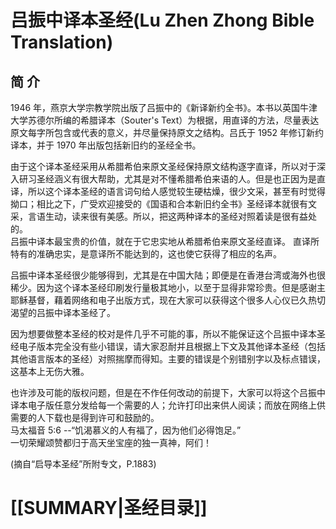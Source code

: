 # 吕振中译本圣经(Lu Zhen Zhong Bible Translation)
## 简 介
1946 年，燕京大学宗教学院出版了吕振中的《新译新约全书》。本书以英国牛津大学苏德尔所编的希腊译本（Souter's Text）为根据，用直译的方法，尽量表达原文每字所包含或代表的意义，并尽量保持原文之结构。吕氏于 1952 年修订新约译本，并于 1970 年出版包括新旧约的圣经全书。  
  
由于这个译本圣经采用从希腊希伯来原文圣经保持原文结构逐字直译，所以对于深入研习圣经涵义有很大帮助，尤其是对不懂希腊希伯来语的人。但是也正因为是直译，所以这个译本圣经的语言词句给人感觉较生硬枯燥，很少文采，甚至有时觉得拗口；相比之下，广受欢迎接受的《国语和合本新旧约全书》圣经译本就很有文采，言语生动，读来很有美感。所以，把这两种译本的圣经对照着读是很有益处的。  
吕振中译本最宝贵的价值，就在于它忠实地从希腊希伯来原文圣经直译。  直译所特有的准确忠实，是意译所不能达到的，这也使它获得了相应的名声。   
  
吕振中译本圣经很少能够得到，尤其是在中国大陆；即便是在香港台湾或海外也很稀少。因为这个译本圣经印刷发行量极其地小，以至于显得非常珍贵。但是感谢主耶稣基督，藉着网络和电子出版方式，现在大家可以获得这个很多人心仪已久热切渴望的吕振中译本圣经了。  
  
因为想要做整本圣经的校对是件几乎不可能的事，所以不能保证这个吕振中译本圣经电子版本完全没有些小错误，请大家忍耐并且根据上下文及其他译本圣经（包括其他语言版本的圣经）对照揣摩而得知。主要的错误是个别错别字以及标点错误，这基本上无伤大雅。  
  
也许涉及可能的版权问题，但是在不作任何改动的前提下，大家可以将这个吕振中译本电子版任意分发给每一个需要的人；允许打印出来供人阅读；而放在网络上供需要的人下载也是得到许可和鼓励的。  
 马太福音 5:6 --“饥渴慕义的人有福了，因为他们必得饱足。”  
 一切荣耀颂赞都归于高天坐宝座的独一真神，阿们！  

(摘自“启导本圣经”所附专文，P.1883)  

# [[SUMMARY|圣经目录]]
